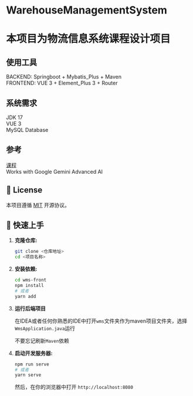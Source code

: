 # WarehouseManagementSystem

# 本项目为物流信息系统课程设计项目

## 使用工具
BACKEND: Springboot + Mybatis_Plus + Maven  
FRONTEND: VUE 3 + Element_Plus 3 + Router

## 系统需求
JDK 17  
VUE 3  
MySQL Database

## 参考  
[课程](https://www.bilibili.com/video/BV1Qe411V7TZ?p=1&vd_source=8d5101c64c259c4a82f174c9da33f943)  
Works with Google Gemini Advanced AI

## 📜 License

本项目遵循 [MIT](https://opensource.org/licenses/MIT) 开源协议。

## 🚀 快速上手

1.  **克隆仓库:**

    ```bash
    git clone <仓库地址>
    cd <项目名称>
    ```
    
    
2.  **安装依赖:**

    ```bash
    cd wms-front
    npm install
    # 或者
    yarn add
    ```
3.  **运行后端项目**

    在IDEA或者任何你熟悉的IDE中打开```wms```文件夹作为maven项目文件夹，选择```WmsApplication.java```运行

    不要忘记刷新```Maven```依赖

    
5.  **启动开发服务器:**

    ```bash
    npm run serve
    # 或者
    yarn serve
    ```

    然后，在你的浏览器中打开 `http://localhost:8080`
